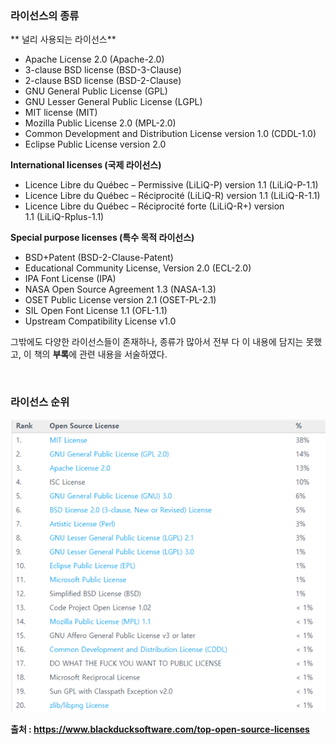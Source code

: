 ### 라이선스의 종류

** 널리 사용되는 라이선스**
* Apache License 2.0 (Apache-2.0) 
* 3-clause BSD license (BSD-3-Clause) 
* 2-clause BSD license (BSD-2-Clause)
* GNU General Public License (GPL)
* GNU Lesser General Public License (LGPL)
* MIT license (MIT)
* Mozilla Public License 2.0 (MPL-2.0)
* Common Development and Distribution License version 1.0 (CDDL-1.0)
* Eclipse Public License version 2.0

**International licenses (국제 라이선스)**
* Licence Libre du Québec – Permissive (LiLiQ-P) version 1.1 (LiLiQ-P-1.1)
* Licence Libre du Québec – Réciprocité (LiLiQ-R) version 1.1 (LiLiQ-R-1.1)
* Licence Libre du Québec – Réciprocité forte (LiLiQ-R+) version 1.1 (LiLiQ-Rplus-1.1)

**Special purpose licenses (특수 목적 라이선스)**
* BSD+Patent (BSD-2-Clause-Patent)
* Educational Community License, Version 2.0 (ECL-2.0)
* IPA Font License (IPA)
* NASA Open Source Agreement 1.3 (NASA-1.3)
* OSET Public License version 2.1 (OSET-PL-2.1)
* SIL Open Font License 1.1 (OFL-1.1)
* Upstream Compatibility License v1.0

그밖에도 다양한 라이선스들이 존재하나, 종류가 많아서 전부 다 이 내용에 담지는 못했고, 이 책의 **부록**에 관련 내용을 서술하였다. 

&nbsp;
&nbsp;

### 라이선스 순위

![](/assets/image01.png)

**출처 : https://www.blackducksoftware.com/top-open-source-licenses**


